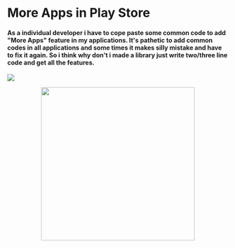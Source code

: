 # More Apps in Play Store

<h4> As a individual developer i have to cope paste some common code to add "More Apps" feature in my applications. It's pathetic to add common codes in all applications and some times it makes silly mistake and have to fix it again. So i think why don't i made a library just write two/three line code and get all the features.</h4>


[![](https://jitpack.io/v/paveltech/MoreApps.svg)](https://jitpack.io/#paveltech/MoreApps)

<p align="center">
  <img src="https://raw.githubusercontent.com/paveltech/MoreApps/master/screen%20shot.png" width="350"/>
</p>
